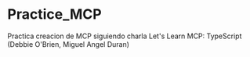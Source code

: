 # Practice_MCP
Practica creacion de MCP siguiendo charla Let's Learn MCP: TypeScript (Debbie O'Brien, Miguel Angel Duran)
